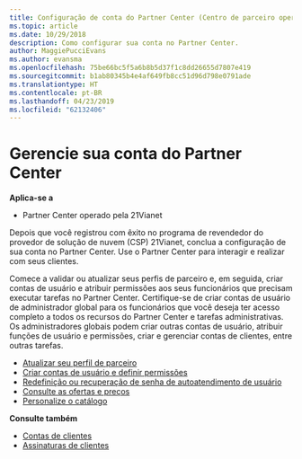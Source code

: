 ```yaml
---
title: Configuração de conta do Partner Center (Centro de parceiro operado pela 21Vianet)
ms.topic: article
ms.date: 10/29/2018
description: Como configurar sua conta no Partner Center.
author: MaggiePucciEvans
ms.author: evansma
ms.openlocfilehash: 75be66bc5f5a6b8b5d37f1c8dd26655d7807e419
ms.sourcegitcommit: b1ab80345b4e4af649fb8cc51d96d798e0791ade
ms.translationtype: HT
ms.contentlocale: pt-BR
ms.lasthandoff: 04/23/2019
ms.locfileid: "62132406"
---
```

# <a name="manage-your-partner-center-account"></a>Gerencie sua conta do Partner Center 


**Aplica-se a**

-   Partner Center operado pela 21Vianet


Depois que você registrou com êxito no programa de revendedor do provedor de solução de nuvem (CSP) 21Vianet, conclua a configuração de sua conta no Partner Center. Use o Partner Center para interagir e realizar com seus clientes. 

Comece a validar ou atualizar seus perfis de parceiro e, em seguida, criar contas de usuário e atribuir permissões aos seus funcionários que precisam executar tarefas no Partner Center. Certifique-se de criar contas de usuário de administrador global para os funcionários que você deseja ter acesso completo a todos os recursos do Partner Center e tarefas administrativas. Os administradores globais podem criar outras contas de usuário, atribuir funções de usuário e permissões, criar e gerenciar contas de clientes, entre outras tarefas.    

-   [Atualizar seu perfil de parceiro](update-your-partner-profile.md)
-   [Criar contas de usuário e definir permissões](create-user-accounts-and-set-permissions.md)
-   [Redefinição ou recuperação de senha de autoatendimento de usuário](reset-a-user-password.md)
-   [Consulte as ofertas e preços](see-offers-and-pricing.md)
-   [Personalize o catálogo](customize-the-catalog.md)

**Consulte também**

-   [Contas de clientes](customer-accounts.md)
-   [Assinaturas de clientes](customer-subscriptions.md) 

 




